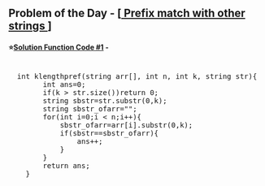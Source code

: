 ## Problem of the Day - [<a href="https://practice.geeksforgeeks.org/problems/prefix-match-with-other-strings/1"> Prefix match with other strings </a>]


#### ⭐<ins>Solution Function Code #1</ins> -
<pre>

  int klengthpref(string arr[], int n, int k, string str){    
        int ans=0;
        if(k > str.size())return 0;
        string sbstr=str.substr(0,k);
        string sbstr_ofarr="";
        for(int i=0;i < n;i++){      
            sbstr_ofarr=arr[i].substr(0,k);
            if(sbstr==sbstr_ofarr){
                ans++;
            }
        }
        return ans;
    }
</pre>
